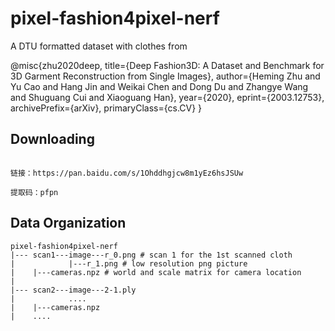 # pixel-fashion4pixel-nerf

A DTU formatted dataset with clothes from 

@misc{zhu2020deep,
    title={Deep Fashion3D: A Dataset and Benchmark for 3D Garment Reconstruction from Single Images},
    author={Heming Zhu and Yu Cao and Hang Jin and Weikai Chen and Dong Du and Zhangye Wang and Shuguang Cui and Xiaoguang Han},
    year={2020},
    eprint={2003.12753},
    archivePrefix={arXiv},
    primaryClass={cs.CV}
}

## Downloading
```

链接：https://pan.baidu.com/s/1Ohddhgjcw8m1yEz6hsJSUw 

提取码：pfpn 

```
## Data Organization
```
pixel-fashion4pixel-nerf
|--- scan1---image---r_0.png # scan 1 for the 1st scanned cloth
|            |---r_1.png # low resolution png picture
|    |---cameras.npz # world and scale matrix for camera location
|
|--- scan2---image---2-1.ply
|            ....
|    |---cameras.npz 
|    ....
```
